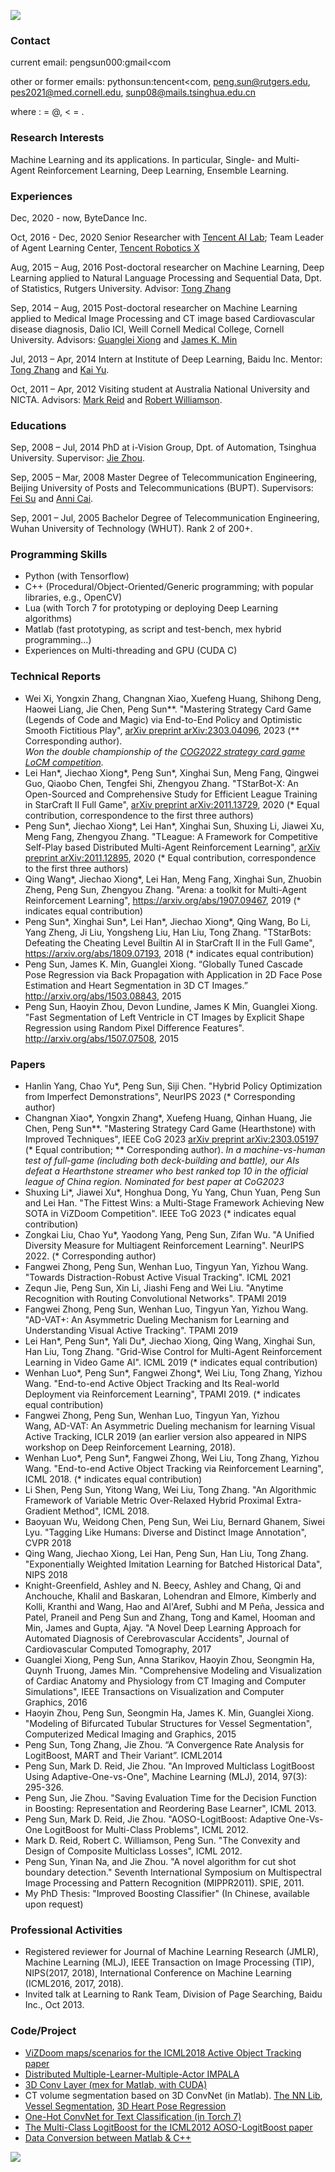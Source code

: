 ![](http://pengsun.github.io/photo.jpg)

### Contact
current email: pengsun000:gmail<com 

other or former emails: pythonsun:tencent<com, peng.sun@rutgers.edu, pes2021@med.cornell.edu, sunp08@mails.tsinghua.edu.cn

where : = @, < = .

### Research Interests
Machine Learning and its applications. In particular, Single- and Multi- Agent Reinforcement Learning, Deep Learning, Ensemble Learning.


### Experiences
Dec, 2020 - now, ByteDance Inc.

Oct, 2016 - Dec, 2020 Senior Researcher with [Tencent AI Lab](http://ai.tencent.com/ailab/); Team Leader of Agent Learning Center, [Tencent Robotics X](https://www.tencent.com/en-us/business/robotics.html)

Aug, 2015 – Aug, 2016 Post-doctoral researcher on Machine Learning, Deep Learning applied to Natural Language Processing and Sequential Data, Dpt. of Statistics, Rutgers University. Advisor: [Tong Zhang](http://tongzhang-ml.org/)

Sep, 2014 – Aug, 2015	Post-doctoral researcher on Machine Learning applied to Medical Image Processing and CT image based Cardiovascular disease diagnosis, Dalio ICI, Weill Cornell Medical College, Cornell University. Advisors: [Guanglei Xiong](http://vivo.med.cornell.edu/display/cwid-gux2003) and [James K. Min](https://en.wikipedia.org/wiki/James_K._Min)

Jul, 2013 – Apr, 2014	Intern at Institute of Deep Learning, Baidu Inc. Mentor: [Tong Zhang](http://stat.rutgers.edu/home/tzhang/) and [Kai Yu](http://www.dbs.ifi.lmu.de/~yu_k/).

Oct, 2011 – Apr, 2012	Visiting student at Australia National University and NICTA. Advisors: [Mark Reid](http://mark.reid.name/work/) and [Robert Williamson](http://axiom.anu.edu.au/~williams/).


### Educations
Sep, 2008 – Jul, 2014	PhD at i-Vision Group, Dpt. of Automation, Tsinghua University. Supervisor: [Jie Zhou](http://www.tsinghua.edu.cn/publish/auen/1713/2011/20110506105532098625469/20110506105532098625469_.html). 

Sep, 2005 – Mar, 2008	Master Degree of Telecommunication Engineering, Beijing University of Posts and Telecommunications (BUPT). Supervisors: [Fei Su](http://bklnsnc.bupt.edu.cn/sf.htm) and [Anni Cai](http://baike.baidu.com/view/1327152.htm).

Sep, 2001 – Jul, 2005	Bachelor Degree of Telecommunication Engineering, Wuhan University of Technology (WHUT). Rank 2 of 200+.


### Programming Skills
* Python (with Tensorflow)
* C++ (Procedural/Object-Oriented/Generic programming; with popular libraries, e.g., OpenCV)
* Lua (with Torch 7 for prototyping or deploying Deep Learning algorithms)
* Matlab (fast prototyping, as script and test-bench, mex hybrid programming…)
* Experiences on Multi-threading and GPU (CUDA C)

### Technical Reports
* Wei Xi, Yongxin Zhang, Changnan Xiao, Xuefeng Huang, Shihong Deng, Haowei Liang, Jie Chen, Peng Sun\*\*. "Mastering Strategy Card Game (Legends of Code and Magic) via End-to-End Policy and Optimistic Smooth Fictitious Play", [arXiv preprint arXiv:2303.04096](https://arxiv.org/abs/2303.04096), 2023 (\*\* Corresponding author).  
*Won the double championship of the [COG2022 strategy card game LoCM competition](https://legendsofcodeandmagic.com/COG22/).*
* Lei Han\*, Jiechao Xiong\*, Peng Sun\*, Xinghai Sun, Meng Fang, Qingwei Guo, Qiaobo Chen, Tengfei Shi, Zhengyou Zhang. "TStarBot-X: An Open-Sourced and Comprehensive Study for Efficient League Training in StarCraft II Full Game", [arXiv preprint arXiv:2011.13729](https://arxiv.org/abs/2011.13729), 2020 (* Equal contribution, correspondence to the first three authors)
* Peng Sun\*, Jiechao Xiong\*, Lei Han\*, Xinghai Sun, Shuxing Li, Jiawei Xu, Meng Fang, Zhengyou Zhang. "TLeague: A Framework for Competitive Self-Play based Distributed Multi-Agent Reinforcement Learning", [arXiv preprint arXiv:2011.12895](https://arxiv.org/abs/2011.12895), 2020 (* Equal contribution, correspondence to the first three authors)
* Qing Wang\*, Jiechao Xiong\*, Lei Han, Meng Fang, Xinghai Sun, Zhuobin Zheng, Peng Sun, Zhengyou Zhang. "Arena: a toolkit for Multi-Agent Reinforcement Learning", https://arxiv.org/abs/1907.09467, 2019 (* indicates equal contribution) 
* Peng Sun\*, Xinghai Sun\*, Lei Han\*, Jiechao Xiong\*, Qing Wang, Bo Li, Yang Zheng, Ji Liu, Yongsheng Liu, Han Liu, Tong Zhang. "TStarBots: Defeating the Cheating Level Builtin AI in StarCraft II in the Full Game", https://arxiv.org/abs/1809.07193, 2018 (* indicates equal contribution)
* Peng Sun, James K. Min, Guanglei Xiong. “Globally Tuned Cascade Pose Regression via Back Propagation with Application in 2D Face Pose Estimation and Heart Segmentation in 3D CT Images.” http://arxiv.org/abs/1503.08843, 2015
* Peng Sun, Haoyin Zhou, Devon Lundine, James K Min, Guanglei Xiong. "Fast Segmentation of Left Ventricle in CT Images by Explicit Shape Regression using Random Pixel Difference Features". http://arxiv.org/abs/1507.07508, 2015

### Papers
* Hanlin Yang, Chao Yu\*, Peng Sun, Siji Chen. "Hybrid Policy Optimization from Imperfect Demonstrations", NeurIPS 2023 (\* Corresponding author)
* Changnan Xiao\*, Yongxin Zhang\*, Xuefeng Huang, Qinhan Huang, Jie Chen, Peng Sun\*\*. "Mastering Strategy Card Game (Hearthstone) with Improved Techniques", IEEE CoG 2023 [arXiv preprint arXiv:2303.05197](https://arxiv.org/abs/2303.05197) (\* Equal contribution; \*\* Corresponding author).
*In a machine-vs-human test of full-game (including both deck-building and battle), our AIs defeat a Hearthstone streamer who best ranked top 10 in the official league of China region.*
*Nominated for best paper at CoG2023*
* Shuxing Li\*, Jiawei Xu\*, Honghua Dong, Yu Yang, Chun Yuan, Peng Sun and Lei Han. "The Fittest Wins: a Multi-Stage Framework Achieving New SOTA in ViZDoom Competition". IEEE ToG 2023 (* indicates equal contribution)
* Zongkai Liu, Chao Yu\*, Yaodong Yang, Peng Sun, Zifan Wu. "A Unified Diversity Measure for Multiagent Reinforcement Learning". NeurIPS 2022. (\* Corresponding author)
* Fangwei Zhong, Peng Sun, Wenhan Luo, Tingyun Yan, Yizhou Wang. "Towards Distraction-Robust Active Visual Tracking". ICML 2021
* Zequn Jie, Peng Sun, Xin Li, Jiashi Feng and Wei Liu. "Anytime Recognition with Routing Convolutional Networks". TPAMI 2019
* Fangwei Zhong, Peng Sun, Wenhan Luo, Tingyun Yan, Yizhou Wang. "AD-VAT+: An Asymmetric Dueling Mechanism for Learning and Understanding Visual Active Tracking". TPAMI 2019
* Lei Han\*, Peng Sun\*, Yali Du\*, Jiechao Xiong, Qing Wang, Xinghai Sun, Han Liu, Tong Zhang. "Grid-Wise Control for Multi-Agent Reinforcement Learning in Video Game AI". ICML 2019 (* indicates equal contribution)
* Wenhan Luo\*, Peng Sun\*, Fangwei Zhong\*, Wei Liu, Tong Zhang, Yizhou Wang. "End-to-end Active Object Tracking and Its Real-world Deployment via Reinforcement Learning", TPAMI 2019. (* indicates equal contribution)
* Fangwei Zhong, Peng Sun, Wenhan Luo, Tingyun Yan, Yizhou Wang, AD-VAT: An Asymmetric Dueling mechanism for learning Visual Active Tracking, ICLR 2019 (an earlier version also appeared in NIPS workshop on Deep Reinforcement Learning, 2018).
* Wenhan Luo\*, Peng Sun\*, Fangwei Zhong, Wei Liu, Tong Zhang, Yizhou Wang. "End-to-end Active Object Tracking via Reinforcement Learning", ICML 2018. (* indicates equal contribution)
* Li Shen, Peng Sun, Yitong Wang, Wei Liu, Tong Zhang. "An Algorithmic Framework of Variable Metric Over-Relaxed Hybrid Proximal Extra-Gradient Method", ICML 2018.
* Baoyuan Wu, Weidong Chen, Peng Sun, Wei Liu, Bernard Ghanem, Siwei Lyu. "Tagging Like Humans: Diverse and Distinct Image Annotation", CVPR 2018
* Qing Wang, Jiechao Xiong, Lei Han, Peng Sun, Han Liu, Tong Zhang. "Exponentially Weighted Imitation Learning for Batched Historical Data", NIPS 2018
* Knight-Greenfield, Ashley and N. Beecy, Ashley and Chang, Qi and Anchouche, Khalil and Baskaran, Lohendran and Elmore, Kimberly and Kolli, Kranthi and Wang, Hao and Al'Aref, Subhi and M Peña, Jessica and Patel, Praneil and Peng Sun and Zhang, Tong and Kamel, Hooman and Min, James and Gupta, Ajay. "A Novel Deep Learning Approach for Automated Diagnosis of Cerebrovascular Accidents", Journal of Cardiovascular Computed Tomography, 2017
* Guanglei Xiong, Peng Sun, Anna Starikov, Haoyin Zhou, Seongmin Ha, Quynh Truong, James Min. "Comprehensive Modeling and Visualization of Cardiac Anatomy and Physiology from CT Imaging and Computer Simulations", IEEE Transactions on Visualization and Computer Graphics, 2016
* Haoyin Zhou, Peng Sun, Seongmin Ha, James K. Min, Guanglei Xiong. "Modeling of Bifurcated Tubular Structures for Vessel Segmentation", Computerized Medical Imaging and Graphics, 2015
* Peng Sun, Tong Zhang, Jie Zhou. “A Convergence Rate Analysis for LogitBoost, MART and Their Variant”. ICML2014
* Peng Sun, Mark D. Reid, Jie Zhou. "An Improved Multiclass LogitBoost Using Adaptive-One-vs-One", Machine Learning (MLJ), 2014, 97(3): 295-326.
* Peng Sun, Jie Zhou. "Saving Evaluation Time for the Decision Function in Boosting: Representation and Reordering Base Learner", ICML 2013.
* Peng Sun, Mark D. Reid, Jie Zhou. "AOSO-LogitBoost: Adaptive One-Vs-One LogitBoost for Multi-Class Problems", ICML 2012.
* Mark D. Reid, Robert C. Williamson, Peng Sun. "The Convexity and Design of Composite Multiclass Losses", ICML 2012.
* Peng Sun, Yinan Na, and Jie Zhou. "A novel algorithm for cut shot boundary detection." Seventh International Symposium on Multispectral Image Processing and Pattern Recognition (MIPPR2011). SPIE, 2011.
* My PhD Thesis: "Improved Boosting Classifier" (In Chinese, available upon request)


### Professional Activities
* Registered reviewer for Journal of Machine Learning Research (JMLR), Machine Learning (MLJ), IEEE Transaction on Image Processing (TIP), NIPS(2017, 2018), International Conference on Machine Learning (ICML2016, 2017, 2018).
* Invited talk at Learning to Rank Team, Division of Page Searching, Baidu Inc., Oct 2013.

### Code/Project
* [ViZDoom maps/scenarios for the ICML2018 Active Object Tracking paper](https://bitbucket.org/pengsun000/gym-tvizdoom)
* [Distributed Multiple-Learner-Multiple-Actor IMPALA](https://github.com/loyave/impala_horovod_gym)
* [3D Conv Layer (mex for Matlab, with CUDA)](https://github.com/pengsun/MexConv3D)
* CT volume segmentation based on 3D ConvNet (in Matlab). [The NN Lib](https://github.com/pengsun/MatConvDAG), [Vessel Segmentation](https://github.com/pengsun/VesselSeg3d), [3D Heart Pose Regression](https://github.com/pengsun/bpcpr5)
* [One-Hot ConvNet for Text Classification (in Torch 7)](https://github.com/pengsun/ohnn-text-cls)
* [The Multi-Class LogitBoost for the ICML2012 AOSO-LogitBoost paper](https://github.com/pengsun/AOSOLogitBoost)
* [Data Conversion between Matlab & C++ ](http://cn.mathworks.com/matlabcentral/fileexchange/20927-c-c++-and-matlab-types-convertor)

<a href="http://www.clustrmaps.com/map/pengsun.github.io" title="Visitor Map for pengsun.github.io"><img src="//www.clustrmaps.com/map_v2.png?u=PGfd&d=uAPnZSwRVGOiC3hzXBDBi7x-tI94F804ukADpljUrqM" /></a>
